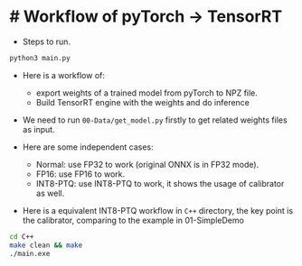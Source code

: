# # Workflow of pyTorch -> TensorRT

+ Steps to run.

```bash
python3 main.py
```

+ Here is a workflow of:
  + export weights of a trained model from pyTorch to NPZ file.
  + Build TensorRT engine with the weights and do inference

+ We need to run `00-Data/get_model.py` firstly to get related weights files as input.

+ Here are some independent cases:
  + Normal: use FP32 to work (original ONNX is in FP32 mode).
  + FP16: use FP16 to work.
  + INT8-PTQ: use INT8-PTQ to work, it shows the usage of calibrator as well.

+ Here is a equivalent INT8-PTQ workflow in `C++` directory, the key point is the calibrator, comparing to the example in 01-SimpleDemo

```bash
cd C++
make clean && make
./main.exe
```
